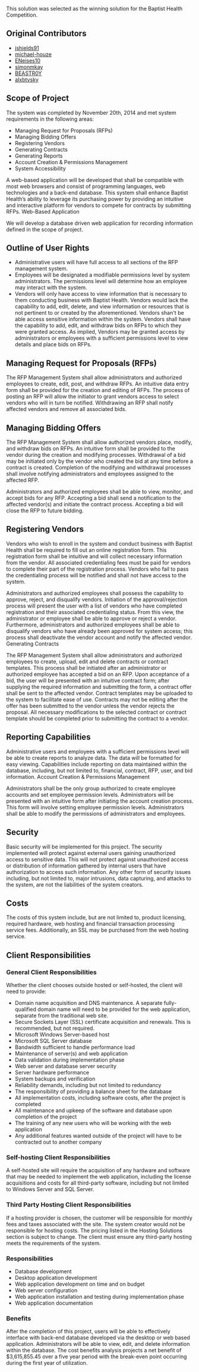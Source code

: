 This solution was selected as the winning solution for the Baptist Health Competition.

## Original Contributors
* [jshields91](https://github.com/jshields91)
* [michael-houze](https://github.com/michael-houze)
* [ENeises10](https://github.com/ENeises10)
* [simonmkay](https://github.com/simonmkay)
* [BEASTR0Y](https://github.com/BEASTR0Y)
* [alxbtvsky](https://github.com/alxbtvsky)

## Scope of Project

The system was completed by November 20th, 2014 and met system requirements in the following areas:

* Managing Request for Proposals (RFPs)
* Managing Bidding Offers
* Registering Vendors
* Generating Contracts
* Generating Reports
* Account Creation & Permissions Management
* System Accessibility

A web-based application will be developed that shall be compatible with most web browsers and consist of programming languages, web technologies and a back-end database. This system shall enhance Baptist Health’s ability to leverage its purchasing power by providing an intuitive and interactive platform for vendors to compete for contracts by submitting RFPs.
Web-Based Application

We will develop a database driven web application for recording information defined in the scope of project.
## Outline of User Rights

* Administrative users will have full access to all sections of the RFP management system.
* Employees will be designated a modifiable permissions level by system administrators. The permissions level will determine how an employee may interact with the system.
* Vendors will only have access to view information that is necessary to them conducting business with Baptist Health. Vendors would lack the capability to add, edit, delete, and view information or resources that is not pertinent to or created by the aforementioned. Vendors shan't be able access sensitive information within the system. Vendors shall have the capability to add, edit, and withdraw bids on RFPs to which they were granted access. As implied, Vendors may be granted access by administrators or employees with a sufficient permissions level to view details and place bids on RFPs.

## Managing Request for Proposals (RFPs)

The RFP Management System shall allow administrators and authorized employees to create, edit, post, and withdraw RFPs. An intuitive data entry form shall be provided for the creation and editing of RFPs. The process of posting an RFP will allow the initiator to grant vendors access to select vendors who will in turn be notified. Withdrawing an RFP shall notify affected vendors and remove all associated bids.

## Managing Bidding Offers

The RFP Management System shall allow authorized vendors place, modify, and withdraw bids on RFPs. An intuitive form shall be provided to the vendor during the creation and modifying processes. Withdrawal of a bid may be initiated only by the vendor who created the bid at any time before a contract is created. Completion of the modifying and withdrawal processes shall involve notifying administrators and employees assigned to the affected RFP.

Administrators and authorized employees shall be able to view, monitor, and accept bids for any RFP. Accepting a bid shall send a notification to the affected vendor(s) and initiate the contract process. Accepting a bid will close the RFP to future bidding.

## Registering Vendors

Vendors who wish to enroll in the system and conduct business with Baptist Health shall be required to fill out an online registration form. This registration form shall be intuitive and will collect necessary information from the vendor. All associated credentialing fees must be paid for vendors to complete their part of the registration process. Vendors who fail to pass the credentialing process will be notified and shall not have access to the system.

Administrators and authorized employees shall possess the capability to approve, reject, and disqualify vendors. Initiation of the approval/rejection process will present the user with a list of vendors who have completed registration and their associated credentialing status. From this view, the administrator or employee shall be able to approve or reject a vendor. Furthermore, administrators and authorized employees shall be able to disqualify vendors who have already been approved for system access; this process shall deactivate the vendor account and notify the affected vendor.
Generating Contracts

The RFP Management System shall allow administrators and authorized employees to create, upload, edit and delete contracts or contract templates. This process shall be initiated after an administrator or authorized employee has accepted a bid on an RFP. Upon acceptance of a bid, the user will be presented with an intuitive contract form; after supplying the required information and submitting the form, a contract offer shall be sent to the affected vendor. Contract templates may be uploaded to the system to facilitate ease of use. Contracts may not be editing after the offer has been submitted to the vendor unless the vendor rejects the proposal. All necessary modifications to the selected contract or contract template should be completed prior to submitting the contract to a vendor.

## Reporting Capabilities

Administrative users and employees with a sufficient permissions level will be able to create reports to analyze data. The data will be formatted for easy viewing. Capabilities include reporting on data maintained within the database, including, but not limited to, financial, contract, RFP, user, and bid information.
Account Creation & Permissions Management

Administrators shall be the only group authorized to create employee accounts and set employee permission levels. Administrators will be presented with an intuitive form after initiating the account creation process. This form will involve setting employee permission levels. Administrators shall be able to modify the permissions of administrators and employees.

## Security

Basic security will be implemented for this project. The security implemented will protect against external users gaining unauthorized access to sensitive data. This will not protect against unauthorized access or distribution of information gathered by internal users that have authorization to access such information. Any other form of security issues including, but not limited to, major intrusions, data capturing, and attacks to the system, are not the liabilities of the system creators.

## Costs

The costs of this system include, but are not limited to, product licensing, required hardware, web hosting and financial transaction processing service fees. Additionally, an SSL may be purchased from the web hosting service.

## Client Responsibilities
### General Client Responsibilities

Whether the client chooses outside hosted or self-hosted, the client will need to provide:

* Domain name acquisition and DNS maintenance. A separate fully-qualified domain name will need to be provided for the web application, separate from the traditional web site.
* Secure Sockets Layer (SSL) certificate acquisition and renewals. This is recommended, but not required.
* Microsoft Windows Server-based host
* Microsoft SQL Server database
* Bandwidth sufficient to handle performance load
* Maintenance of server(s) and web application
* Data validation during implementation phase
* Web server and database server security
* Server hardware performance
* System backups and verification
* Reliability demands, including but not limited to redundancy
* The responsibility of providing a balance sheet for the database
* All implementation costs, including software costs, after the project is completed
* All maintenance and upkeep of the software and database upon completion of the project
* The training of any new users who will be working with the web application
* Any additional features wanted outside of the project will have to be contracted out to another company

### Self-hosting Client Responsibilities

A self-hosted site will require the acquisition of any hardware and software that may be needed to implement the web application, including the license acquisitions and costs for all third-party software, including but not limited to Windows Server and SQL Server.

### Third Party Hosting Client Responsibilities

If a hosting provider is chosen, the customer will be responsible for monthly fees and taxes associated with the site. The system creator would not be responsible for hosting costs. The pricing listed in the Hosting Solutions section is subject to change. The client must ensure any third-party hosting meets the requirements of the system.

### Responsibilities

* Database development
* Desktop application development
* Web application development on time and on budget
* Web server configuration
* Web application installation and testing during implementation phase
* Web application documentation

### Benefits

After the completion of this project, users will be able to effectively interface with back-end database developed via the desktop or web based application. Administrators will be able to view, edit, and delete information within the database. The cost benefits analysis projects a net benefit of $3,615,855.45 over a five year period with the break-even point occurring during the first year of utilization. 
